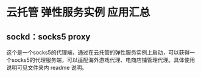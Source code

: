 # 云托管 弹性服务实例 应用汇总


## sockd：socks5 proxy

这个是一个socks5的代理端，通过在云托管的弹性服务实例上启动，可以获得一个socks5的代理服务端，可以适配海外游戏代理、电商店铺管理代理。具体使用说明可见文件夹内 readme 说明。
